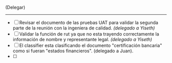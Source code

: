 (Delegar)

---
- [ ] Revisar el documento de las pruebas UAT para validar la segunda parte de la reunión con la ingeniera de calidad. *(delegado a Yiseth)*
- [ ] Validar la función de rut ya que no esta trayendo correctamente la información de nombre y representante legal. *(delegado a Yiseth)*
- [ ] El classifier esta clasificando el documento "certificación bancaria" como si fueran "estados financieros". (delegado a Juan).
- [ ] 